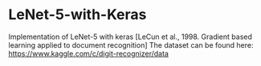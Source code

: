 # LeNet-5-with-Keras
 Implementation of LeNet-5 with keras 
[LeCun et al., 1998. Gradient based learning applied to document recognition]
The dataset can be found here: https://www.kaggle.com/c/digit-recognizer/data
